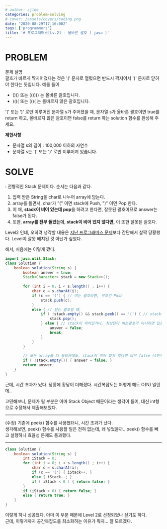 ```yaml
---
# author: cjlee
categories: problem-solving
# cover: /assets/covers/coding.png
date: "2020-08-29T17:16:00Z"
tags: ['programmers']
title: '# 프로그래머스[Lv.2] - 올바른 괄호 ( java )'
---
```


# PROBLEM

문제 설명  
괄호가 바르게 짝지어졌다는 것은 '(' 문자로 열렸으면 반드시 짝지어서 ')' 문자로 닫혀야 한다는 뜻입니다.   예를 들어  

* ()() 또는 (())() 는 올바른 괄호입니다.
* )()( 또는 (()( 는 올바르지 않은 괄호입니다.

'(' 또는 ')' 로만 이루어진 문자열 s가 주어졌을 때, 문자열 s가 올바른 괄호이면 true를 return 하고, 올바르지 않은 괄호이면 false를 return 하는 solution 함수를 완성해 주세요.

**제한사항**
* 문자열 s의 길이 : 100,000 이하의 자연수
* 문자열 s는 '(' 또는 ')' 로만 이루어져 있습니다.

# SOLVE

: 전형적인 Stack 문제이다. 순서는 다음과 같다.

1. 입력 받은 String을 char로 나누어 array에 담는다.
2. array를 돌면서, char가 "(" 이면 stack에 Push, ")" 이면 Pop 한다.
3. 이 때, **stack이 비어 있는데 pop**을 하려고 한다면, 잘못된 괄호이므로 answer는 false가 된다.
4. 또한, **array를 전부 돌았는데, stack이 비어 있지 않다면,** 이 또한 잘못된 괄호다.

Level2 인데, 오히려 생각할 내용은 [지난 프로그래머스 문제](https://cjlee38.github.io/problem_solving/2020/08/08/ps_1.html)보다 간단해서 살짝 당황했다. Level이 잘못 배치된 것 아닌가 싶었다.

해서, 처음에는 이렇게 짰다.


```java
import java.util.Stack;
class Solution {
    boolean solution(String s) {
        boolean answer = true;
        Stack<Character> stack = new Stack<>();
        
        for (int i = 0; i < s.length() ; i++) {
            char c = s.charAt(i);
            if (c == '(') { // 여는 괄호라면, 무조건 Push
                stack.push(c); 
            }
            else { // 닫는 괄호일 때,
                if ( !stack.empty() && stack.peek() == '(') { // stack이 비어 있지 않고, 최상단이 열린 괄호라면 pop
                    stack.pop();
                } else { // stack이 비어있거나, 최상단이 여는괄호가 아니라면 답은 무조건 false
                    answer = false;
                    break;
                }
            }
        }
        
        // 모든 array를 다 돌았음에도, stack이 비어 있지 않다면 답은 false (4번에 해당)
        if ( !stack.empty()) { answer = false; }
        return answer;
    }
}
```

근데, 시간 초과가 났다. 당황에 황당이 더해졌다. 시간복잡도는 어떻게 해도 O(N) 일텐데..

고민해보니, 문제가 될 부분은 아마 Stack Object 때문이라는 생각이 들어, 대신 int형으로 수정해서 제출해보았다.

___

(수정)
기존에 peek() 함수를 사용했더니, 시간 초과가 났다.  
생각해보면, peek() 함수를 사용할 일은 전혀 없는데, 왜 넣었을까..
peek() 함수를 빼고 실행하니 효율성 문제도 통과했다.

___

```java
class Solution {
    boolean solution(String s) {
        int iStack = 0;
        for (int i = 0; i < s.length() ; i++) {
            char c = s.charAt(i);
            if (c == '(') { iStack++; }
            else { iStack--; }
            if ( iStack < 0 ) { return false; }
        }
        if (iStack > 0) { return false; }
        else { return true; }
    }
}
```
이렇게 하니 성공했다. 아마 이 부분 때문에 Level 2로 선정되었나 싶기도 하다.  
근데, 이렇게까지 공간복잡도를 최소화하는 이유가 뭐지... 잘 모르겠다.

